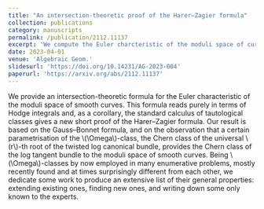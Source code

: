 ```yaml
---
title: "An intersection-theoretic proof of the Harer–Zagier formula"
collection: publications
category: manuscripts
permalink: /publication/2112.11137
excerpt: 'We compute the Euler charcteristic of the moduli space of curves via Gauss–Bonnet and Hodge integrals'
date: 2023-04-01
venue: 'Algebraic Geom.'
slidesurl: 'https://doi.org/10.14231/AG-2023-004'
paperurl: 'https://arxiv.org/abs/2112.11137'
---
```


We provide an intersection-theoretic formula for the Euler characteristic of the moduli space of smooth curves. This formula reads purely in terms of Hodge integrals and, as a corollary, the standard calculus of tautological classes gives a new short proof of the Harer–Zagier formula. Our result is based on the Gauss–Bonnet formula, and on the observation that a certain parametrisation of the \\(\Omega\\)-class, the Chern class of the universal \\(r\\)-th root of the twisted log canonical bundle, provides the Chern class of the log tangent bundle to the moduli space of smooth curves. Being \\(\Omega\\)-classes by now employed in many enumerative problems, mostly recently found and at times surprisingly different from each other, we dedicate some work to produce an extensive list of their general properties: extending existing ones, finding new ones, and writing down some only known to the experts.